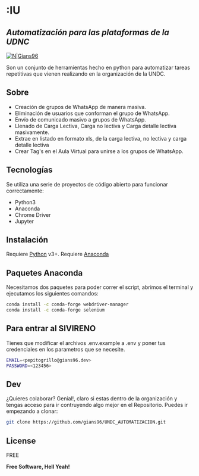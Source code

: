 # :IU
## _Automatización para las plataformas de la UDNC_

[![N|Gians96](https://firebasestorage.googleapis.com/v0/b/nube-tecnologica.appspot.com/o/Mesa%20de%20trabajo%201.png?alt=media&token=b272d29c-a2fc-4a7c-8653-7ad8488d1306)](https://github.com/gians96)

Son un conjunto de herramientas hecho en python para automatizar tareas repetitivas que vienen realizando en la organización de la UNDC.

## Sobre

- Creación de grupos de WhatsApp de manera masiva.
- Eliminación de usuarios que conforman el grupo de WhatsApp.
- Envío de comunicado masivo a grupos de WhatsApp.
- Llenado de Carga Lectiva, Carga no lectiva y Carga detalle lectiva masivamente.
- Extrae en listado en formato xls, de la carga lectiva, no lectiva y carga detalle lectiva
- Crear Tag's en el Aula Virtual para unirse a los grupos de WhatsApp.

## Tecnologías

Se utiliza una serie de proyectos de código abierto para funcionar correctamente:

- Python3
- Anaconda
- Chrome Driver
- Jupyter


## Instalación

Requiere [Python](https://www.python.org/downloads/) v3+.
Requiere [Anaconda](https://www.anaconda.com/products/distribution) 
## Paquetes Anaconda
Necesitamos dos paquetes para poder correr el script, abrimos el terminal y ejecutamos los siguientes comandos:
```sh
conda install -c conda-forge webdriver-manager
conda install -c conda-forge selenium
```
## Para entrar al SIVIRENO
Tienes que modificar el archivos .env.example a .env  y poner tus credenciales en los parametros que se necesite.
```sh
EMAIL=<pepitogrillo@gians96.dev>
PASSWORD=<123456>
```
## Dev

¿Quieres colaborar? Genial!, claro si estas dentro de la organización y tengas acceso para ir contruyendo algo mejor en el Repositorio.
Puedes ir empezando a clonar:


```sh
git clone https://github.com/gians96/UNDC_AUTOMATIZACION.git
```


## License

FREE

**Free Software, Hell Yeah!**

[//]: # (Si tienes una referencia interesante para este proyecto lo puedes listar aqui. Thanks SO)

   [python]: <https://www.python.org/>
